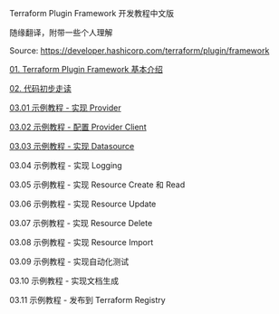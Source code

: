 Terraform Plugin Framework 开发教程中文版

随缘翻译，附带一些个人理解

Source: https://developer.hashicorp.com/terraform/plugin/framework

[01. Terraform Plugin Framework 基本介绍](Core/01_Terraform_Plugin_Framework.md)

[02. 代码初步走读](Core/02_Provider_Code_Walkthrough.md)

[03.01 示例教程 - 实现 Provider](Core/03_01_Implement_Provider.md)

[03.02 示例教程 - 配置 Provider Client](Core/03_02_Configure_Provider_Client.md)

[03.03 示例教程 - 实现 Datasource](Core/03_03_Implement_Datasource.md)

03.04 示例教程 - 实现 Logging

03.05 示例教程 - 实现 Resource Create 和 Read

03.06 示例教程 - 实现 Resource Update

03.07 示例教程 - 实现 Resource Delete

03.08 示例教程 - 实现 Resource Import

03.09 示例教程 - 实现自动化测试

03.10 示例教程 - 实现文档生成

03.11 示例教程 - 发布到 Terraform Registry

